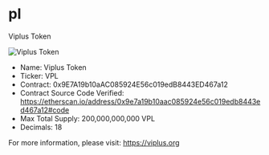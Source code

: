 # pl
Viplus Token

![Viplus Token](https://viplus.org/default/template/custom/img/logo_new.png)


- Name: Viplus Token
- Ticker: VPL
- Contract: 0x9E7A19b10aAC085924E56c019edB8443ED467a12
- Contract Source Code Verified: https://etherscan.io/address/0x9e7a19b10aac085924e56c019edb8443ed467a12#code
- Max Total Supply: 200,000,000,000 VPL
- Decimals: 18


For more information, please visit: https://viplus.org
